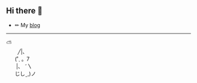 ## Hi there 👋
- ✏ My [blog](https://vhrqo.github.io/)
---

⛅<br/>
&nbsp;&nbsp;&nbsp;&nbsp;&nbsp;&nbsp;&nbsp;&nbsp;╱|、<br/>
&nbsp;&nbsp;&nbsp;&nbsp;&nbsp;&nbsp;(˚ˎ&nbsp;。7<br/>
&nbsp;&nbsp;&nbsp;&nbsp;&nbsp;&nbsp;&nbsp;|、&nbsp;˜〵<br/>
&nbsp;&nbsp;&nbsp;&nbsp;&nbsp;&nbsp;じしˍ,)ノ<br/>

<!--
**vHrqO/vHrqO** is a ✨ _special_ ✨ repository because its `README.md` (this file) appears on your GitHub profile.

Here are some ideas to get you started:

- 🔭 I’m currently working on ...
- 🌱 I’m currently learning ...
- 👯 I’m looking to collaborate on ...
- 🤔 I’m looking for help with ...
- 💬 Ask me about ...
- 📫 How to reach me: ...
- 😄 Pronouns: ...
- ⚡ Fun fact: ...
-->
